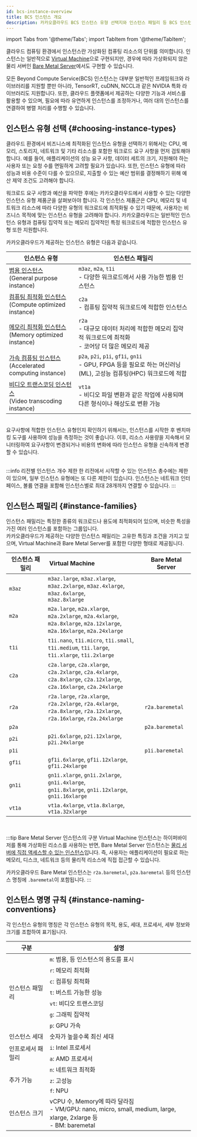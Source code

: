 ```yaml
---
id: bcs-instance-overview
title: BCS 인스턴스 개요
description: 카카오클라우드 BCS 인스턴스 유형 선택지와 인스턴스 패밀리 등 BCS 인스턴스의 기본 정보를 설명합니다.
---
```


import Tabs from '@theme/Tabs';
import TabItem from '@theme/TabItem';

클라우드 컴퓨팅 환경에서 인스턴스란 가상화된 컴퓨팅 리소스의 단위를 의미합니다. 인스턴스는 일반적으로 [Virtual Machine](/service/bcs/vm)으로 구현되지만,  경우에 따라 가상화되지 않은 물리 서버인 [Bare Metal Server](/service/bcs/bms)에서도 구현할 수 있습니다.

모든 Beyond Compute Service(BCS) 인스턴스는 대부분 일반적인 프레임워크와 라이브러리를 지원할 뿐만 아니라, TensorRT, cuDNN, NCCL과 같은 NVIDIA 특화 라이브러리도 지원합니다. 또한, 클라우드 플랫폼에서 제공하는 다양한 기능과 서비스를 활용할 수 있으며, 필요에 따라 유연하게 인스턴스를 조정하거나, 여러 대의 인스턴스를 연결하여 병렬 처리를 수행할 수 있습니다.

## 인스턴스 유형 선택  {#choosing-instance-types}

클라우드 환경에서 비즈니스에 최적화된 인스턴스 유형을 선택하기 위해서는 CPU, 메모리, 스토리지, 네트워크 및 기타 리소스를 포함한 워크로드 요구 사항을 먼저 검토해야 합니다. 예를 들어, 애플리케이션의 성능 요구 사항, 데이터 세트의 크기, 지원해야 하는 사용자 또는 요청 수를 면밀하게 고려할 필요가 있습니다. 또한, 인스턴스 유형에 따라 성능과 비용 수준이 다를 수 있으므로, 지출할 수 있는 예산 범위를 결정해하기 위해 예산 제약 조건도 고려해야 합니다.

워크로드 요구 사항과 예산을 파악한 후에는 카카오클라우드에서 사용할 수 있는 다양한 인스턴스 유형 제품군을 살펴보아야 합니다. 각 인스턴스 제품군은 CPU, 메모리 및 네트워크 리소스에 따라 다양한 유형의 워크로드에 최적화될 수 있기 때문에, 사용자는 비즈니스 목적에 맞는 인스턴스 유형을 고려해야 합니다. 카카오클라우드는 일반적인 인스턴스 유형과 컴퓨팅 집약적 또는 메모리 집약적인 특정 워크로드에 적합한 인스턴스 유형 또한 지원합니다.<br/>

카카오클라우드가 제공하는 인스턴스 유형은 다음과 같습니다.

| 인스턴스 유형                                                                                                                          | 인스턴스 패밀리                                                                                                                             |
| -------------------------------------------------------------------------------------------------------------------------------- | ------------------------------------------------------------------------------------------------------------------------------------ |
| [범용 인스턴스](/service/bcs/bcs-instance/bcs-type/general-purpose)<br/> (General purpose instance)                 | `m3az`, `m2a`, `t1i`<br/>- 다양한 워크로드에서 사용 가능한 범용 인스턴스                                                                                 |
| [컴퓨팅 최적화 인스턴스](/service/bcs/bcs-instance/bcs-type/compute-optimized)<br/> (Compute optimized instance)        | `c2a`<br/>- 컴퓨팅 집약적 워크로드에 적합한 인스턴스                                                                                                   |
| [메모리 최적화 인스턴스](/service/bcs/bcs-instance/bcs-type/memory-optimized)<br/> (Memory optimized instance)          | `r2a` <br/>- 대규모 데이터 처리에 적합한 메모리 집약적 워크로드에 최적화<br/>- 코어당 더 많은 메모리 제공                                                                 |
| [가속 컴퓨팅 인스턴스](/service/bcs/bcs-instance/bcs-type/accelerated-computing)<br/> (Accelerated computing instance) | `p2a`, `p2i`, `p1i`, `gf1i`, `gn1i` <br/>- GPU, FPGA 등을 필요로 하는 머신러닝(ML), 고성능 컴퓨팅(HPC) 워크로드에 적합 |
| [비디오 트랜스코딩 인스턴스](/service/bcs/bcs-instance/bcs-type/video-transcoding)<br/> (Video transcoding instance)      | `vt1a`<br/>- 비디오 파일 변환과 같은 작업에 사용되며 다른 형식이나 해상도로 변환 가능                                                                               |

<br/>
요구사항에 적합한 인스턴스 유형인지 확인하기 위해서는, 인스턴스를 시작한 후 벤치마킹 도구를 사용하여 성능을 측정하는 것이 좋습니다. 이후, 리소스 사용량을 지속해서 모니터링하여 요구사항이 변경되거나 비용의 변화에 따라 인스턴스 유형을 신속하게 변경할 수 있습니다. <br/>

<br/>

:::info 리전별 인스턴스 개수 제한
한 리전에서 시작할 수 있는 인스턴스 총수에는 제한이 있으며, 일부 인스턴스 유형에는 또 다른 제한이 있습니다. 인스턴스는 네트워크 인터페이스, 볼륨 연결을 포함해 인스턴스별로 최대 28개까지 연결할 수 있습니다.
:::

## 인스턴스 패밀리 {#instance-families}

인스턴스 패밀리는 특정한 종류의 워크로드나 용도에 최적화되어 있으며, 비슷한 특성을 가진 여러 인스턴스를 포함하는 그룹입니다. <br/>
카카오클라우드가 제공하는 다양한 인스턴스 패밀리는 고유한 특징과 조건을 가지고 있으며, Virtual Machine과 Bare Metal Server를 포함한 다양한 형태로 제공됩니다.

| 인스턴스 패밀리                                                                                                                                 | Virtual Machine &emsp;&emsp;&emsp;&emsp;&emsp;&emsp;&emsp; | Bare Metal Server |
| ---------------------------------------------------------------------------------------------------------------------------------------- | ------------------------------------------------------------------------------------------------------------------------------------------------------------------------------------------------------ | ----------------- |
| `m3az`                                                                                                                                   | `m3az.large`, `m3az.xlarge`, `m3az.2xlarge`, `m3az.4xlarge`, `m3az.6xlarge`,<br/> `m3az.8xlarge`                                                                                                       |                   |
| `m2a` &emsp;&emsp;&emsp;&emsp;&emsp; | `m2a.large`, `m2a.xlarge`, `m2a.2xlarge`, `m2a.4xlarge`,<br/> `m2a.8xlarge`, `m2a.12xlarge`, `m2a.16xlarge`, `m2a.24xlarge`                                                                            |                   |
| `t1i`                                                                                                                                    | `t1i.nano`, `t1i.micro`, `t1i.small`, `t1i.medium`, `t1i.large`,<br/> `t1i.xlarge`, `t1i.2xlarge`                                                                                                      |                   |
| `c2a`                                                                                                                                    | `c2a.large`, `c2a.xlarge`, `c2a.2xlarge`, `c2a.4xlarge`,<br/> `c2a.8xlarge`, `c2a.12xlarge`, `c2a.16xlarge`, `c2a.24xlarge`                                                                            |                   |
| `r2a`                                                                                                                                    | `r2a.large`, `r2a.xlarge`, `r2a.2xlarge`, `r2a.4xlarge`,<br/> `r2a.8xlarge`, `r2a.12xlarge`, `r2a.16xlarge`, `r2a.24xlarge`                                                                            | `r2a.baremetal`   |
| `p2a`                                                                                                                                    |                                                                                                                                                                                                        | `p2a.baremetal`   |
| `p2i`                                                                                                                                    | `p2i.6xlarge`, `p2i.12xlarge`, `p2i.24xlarge`                                                                                                                                                          |                   |
| `p1i`                                                                                                                                    |                                                                                                                                                                                                        | `p1i.baremetal`   |
| `gf1i`                                                                                                                                   | `gf1i.6xlarge`, `gf1i.12xlarge`, `gf1i.24xlarge`                                                                                                                                                       |                   |
| `gn1i`                                                                                                                                   | `gn1i.xlarge`, `gn1i.2xlarge`, `gn1i.4xlarge`,<br/> `gn1i.8xlarge`, `gn1i.12xlarge`, `gn1i.16xlarge`                                                                                                   |                   |
| `vt1a`                                                                                                                                   | `vt1a.4xlarge`, `vt1a.8xlarge`, `vt1a.32xlarge`                                                                                                                                                        |                   |

<br/>

:::tip Bare Metal Server 인스턴스의 구분
Virtual Machine 인스턴스는 하이퍼바이저를 통해 가상화된 리소스를 사용하는 반면, Bare Metal Server 인스턴스는 <u>물리 서버에 직접 액세스할 수 있는 인스턴스</u>입니다. 즉, 사용자는 애플리케이션이 필요로 하는 메모리, 디스크, 네트워크 등의 물리적 리소스에 직접 접근할 수 있습니다.

카카오클라우드 Bare Metal 인스턴스는 `r2a.baremetal`, `p2a.baremetal` 등의 인스턴스 명칭에 `.baremetal`이 포함됩니다.
:::

## 인스턴스 명명 규칙 {#instance-naming-conventions}

각 인스턴스 유형의 명칭은 각 인스턴스 유형의 목적, 용도, 세대, 프로세서, 세부 정보와 크기를 조합하여 표기됩니다.

<table>
  <thead>
    <tr>
      <th>구분</th>
      <th>설명</th>
    </tr>
  </thead>
  <tbody>
    <tr>
      <td rowSpan="7">인스턴스 패밀리</td>
      <td><code>m</code>: 범용, 등 인스턴스의 용도를 표시</td>
    </tr>
    <tr>
      <td><code>r</code>: 메모리 최적화</td>
    </tr>
    <tr>
      <td><code>c</code>: 컴퓨팅 최적화</td>
    </tr>
    <tr>
      <td><code>t</code>: 버스트 가능한 성능</td>
    </tr>
    <tr>
      <td><code>vt</code>: 비디오 트랜스코딩</td>
    </tr>
    <tr>
      <td><code>g</code>: 그래픽 집약적</td>
    </tr>
    <tr>
      <td><code>p</code>: GPU 가속</td>
    </tr>
    <tr>
      <td>인스턴스 세대</td>
      <td>숫자가 높을수록 최신 세대</td>
    </tr>
    <tr>
      <td rowSpan="2">인프로세서 패밀리</td>
      <td><code>i</code>: Intel 프로세서</td>
    </tr>
    <tr>
      <td><code>a</code>: AMD 프로세서</td>
    </tr>
    <tr>
       <td rowSpan="3">추가 가능</td>
      <td><code>n</code>: 네트워크 최적화</td>
    </tr>
    <tr>
      <td><code>z</code>: 고성능</td>
    </tr>
    <tr>
      <td><code>f</code>: NPU</td>
    </tr>
    <tr>
      <td>인스턴스 크기</td>
      <td>vCPU 수, Memory에 따라 달라짐<br/>- VM/GPU: nano, micro, small, medium, large, xlarge, 2xlarge 등<br/>- BM: baremetal</td>
    </tr>
  </tbody>
</table>


